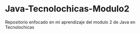 # Java-Tecnolochicas-Modulo2
Repositorio enfocado en mi aprendizaje del modulo 2 de Java en Tecnolochicas
